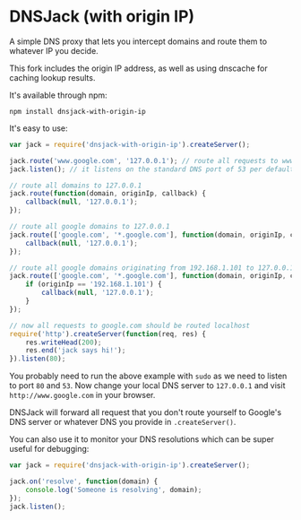 # DNSJack (with origin IP)

A simple DNS proxy that lets you intercept domains and route them to whatever IP you decide.

This fork includes the origin IP address, as well as using dnscache for caching lookup results.

It's available through npm:

	npm install dnsjack-with-origin-ip

It's easy to use:

``` js
var jack = require('dnsjack-with-origin-ip').createServer();

jack.route('www.google.com', '127.0.0.1'); // route all requests to www.google.com to localhost
jack.listen(); // it listens on the standard DNS port of 53 per default

// route all domains to 127.0.0.1
jack.route(function(domain, originIp, callback) {
	callback(null, '127.0.0.1');
});

// route all google domains to 127.0.0.1
jack.route(['google.com', '*.google.com'], function(domain, originIp, callback) {
	callback(null, '127.0.0.1');
});

// route all google domains originating from 192.168.1.101 to 127.0.0.1
jack.route(['google.com', '*.google.com'], function(domain, originIp, callback) {
	if (originIp == '192.168.1.101') {
		callback(null, '127.0.0.1');
	}
});

// now all requests to google.com should be routed localhost
require('http').createServer(function(req, res) {
	res.writeHead(200);
	res.end('jack says hi!');
}).listen(80);
```

You probably need to run the above example with `sudo` as we need to listen to port `80` and `53`.
Now change your local DNS server to `127.0.0.1` and visit `http://www.google.com` in your browser.

DNSJack will forward all request that you don't route yourself to Google's DNS server or whatever DNS
you provide in `.createServer()`.

You can also use it to monitor your DNS resolutions which can be super useful for debugging:

``` js
var jack = require('dnsjack-with-origin-ip').createServer();

jack.on('resolve', function(domain) {
	console.log('Someone is resolving', domain);
});
jack.listen();
```
